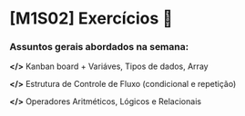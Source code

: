 # [M1S02] Exercícios 📓

### Assuntos gerais abordados na semana:

**</>** Kanban board + Variáves, Tipos de dados, Array

**</>** Estrutura de Controle de Fluxo (condicional e repetição)

**</>** Operadores Aritméticos, Lógicos e Relacionais